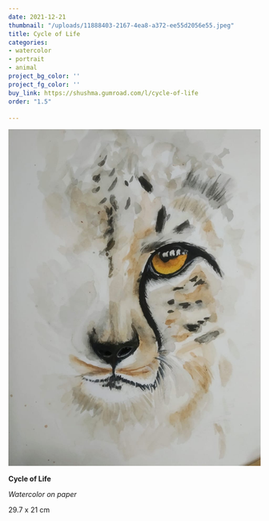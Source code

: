 ```yaml
---
date: 2021-12-21
thumbnail: "/uploads/11888403-2167-4ea8-a372-ee55d2056e55.jpeg"
title: Cycle of Life
categories:
- watercolor
- portrait
- animal
project_bg_color: ''
project_fg_color: ''
buy_link: https://shushma.gumroad.com/l/cycle-of-life
order: "1.5"

---
```

![](/uploads/11888403-2167-4ea8-a372-ee55d2056e55.jpeg)

**Cycle of Life**

_Watercolor on paper_

29.7 x 21 cm